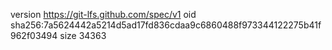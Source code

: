 version https://git-lfs.github.com/spec/v1
oid sha256:7a5624442a5214d5ad17fd836cdaa9c6860488f973344122275b41f962f03494
size 34363
